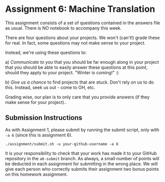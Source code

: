 # Assignment 6: Machine Translation
  
This assignment consists of a set of questions contained in the answers file as usual.  There is NO notebook to accompany this week.

There are four questions about your projects. We won't (can't!) grade these for real.  In fact, some questions may not make sense to your project.

Instead, we're using these questions to:

a) *Communicate to you* that you should be far enough along in your project that you should be able to easily answer these questions at this point, should they apply to your project.  "Winter is coming!"  :)

b) *Give us a chance* to find projects that are stuck.  Don't rely on us to do this.  Instead, seek us out - come to OH, etc.

 Grading wise, our plan is to only care that you provide answers (if they make sense for your project)..

## Submission Instructions
As with Assignment 1, please submit by running the submit script, only with `-a 6` (since this is assignment 6).
```
./assignment/submit.sh -u your-github-username -a 6
```
It is your responsibility to check that your work has made it to your GitHub repository in the `a6-submit` branch. 
 As always, a small number of points will be deducted in each assignment for submitting in the wrong place.  We will give each person who correctly submits their assignment two bonus points on this homework assignment.
